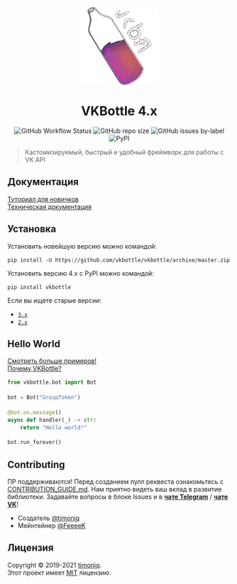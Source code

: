 <p align="center">
  <a href="https://github.com/vkbottle/vkbottle">
    <img src="https://raw.githubusercontent.com/vkbottle/vkbottle/master/docs/logo.svg" width="175px" style="display: inline-block; border-radius: 5px">
  </a>
</p>
<h1 align="center">
  VKBottle 4.x
</h1>
<p align="center">
  <img alt="GitHub Workflow Status" src="https://img.shields.io/github/workflow/status/vkbottle/vkbottle/CI?style=flat-square">
  <img alt="GitHub repo size" src="https://img.shields.io/github/repo-size/vkbottle/vkbottle?style=flat-square">
  <img alt="GitHub issues by-label" src="https://img.shields.io/github/issues/vkbottle/vkbottle/bug?style=flat-square">
  <img alt="PyPI" src="https://img.shields.io/pypi/v/vkbottle?color=green&label=PyPI&style=flat-square">
</p>

> Кастомизируемый, быстрый и удобный фреймворк для работы с VK API

## Документация

[Туториал для новичков](https://vkbottle.readthedocs.io/ru/latest/tutorial/)\
[Техническая документация](https://vkbottle.readthedocs.io/ru/latest)

## Установка

Установить новейшую версию можно командой:

```shell
pip install -U https://github.com/vkbottle/vkbottle/archive/master.zip
```

Установить версию 4.x с PyPI можно командой:

```shell
pip install vkbottle
```

Если вы ищете старые версии:
- [`3.x`](https://github.com/vkbottle/vkbottle/tree/v3.0)
- [`2.x`](https://github.com/vkbottle/vkbottle/tree/v2.0)

## Hello World

[Смотреть больше примеров!](https://github.com/vkbottle/vkbottle/tree/master/examples)\
[Почему VKBottle?](https://github.com/vkbottle/vkbottle/blob/master/docs/why_vkbottle.md)

```python
from vkbottle.bot import Bot

bot = Bot("GroupToken")

@bot.on.message()
async def handler(_) -> str:
    return "Hello world!"

bot.run_forever()
```

## Contributing

ПР поддерживаются! Перед созданием пулл реквеста ознакомьтесь с [CONTRIBUTION_GUIDE.md](CONTRIBUTION_GUIDE.md). Нам приятно видеть ваш вклад в развитие библиотеки. Задавайте вопросы в блоке Issues и в [**чате Telegram**](https://t.me/vkbottle_ru) / [**чате VK**](https://vk.me/join/AJQ1d7fBUBM_800lhEe_AwJj)!

* Создатель [@timoniq](https://github.com/timoniq)
* Мейнтейнер [@FeeeeK](https://github.com/FeeeeK)

## Лицензия

Copyright © 2019-2021 [timoniq](https://github.com/timoniq).\
Этот проект имеет [MIT](https://github.com/vkbottle/vkbottle/blob/master/LICENSE) лицензию.
